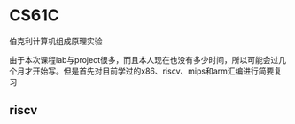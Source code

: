 # CS61C
伯克利计算机组成原理实验

由于本次课程lab与project很多，而且本人现在也没有多少时间，所以可能会过几个月才开始写。但是首先对目前学过的x86、riscv、mips和arm汇编进行简要复习

## riscv

